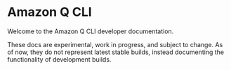 # Amazon Q CLI

Welcome to the Amazon Q CLI developer documentation.

These docs are experimental, work in progress, and subject to change. As of now, they do not represent latest stable builds, instead documenting the functionality of development builds.
